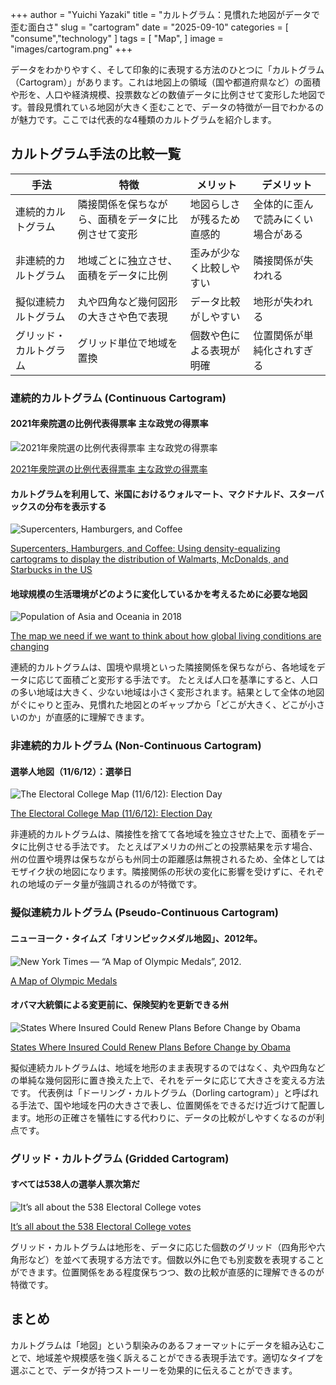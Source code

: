 +++
author = "Yuichi Yazaki"
title = "カルトグラム：見慣れた地図がデータで歪む面白さ"
slug = "cartogram"
date = "2025-09-10"
categories = [
    "consume","technology"
]
tags = [
    "Map",
]
image = "images/cartogram.png"
+++

データをわかりやすく、そして印象的に表現する方法のひとつに「カルトグラム（Cartogram）」があります。これは地図上の領域（国や都道府県など）の面積や形を、人口や経済規模、投票数などの数値データに比例させて変形した地図です。普段見慣れている地図が大きく歪むことで、データの特徴が一目でわかるのが魅力です。ここでは代表的な4種類のカルトグラムを紹介します。

<!--more-->

## カルトグラム手法の比較一覧

| 手法 | 特徴 | メリット | デメリット |
|------|------|-----------|-------------|
| 連続的カルトグラム | 隣接関係を保ちながら、面積をデータに比例させて変形 | 地図らしさが残るため直感的 | 全体的に歪んで読みにくい場合がある |
| 非連続的カルトグラム | 地域ごとに独立させ、面積をデータに比例 | 歪みが少なく比較しやすい | 隣接関係が失われる |
| 擬似連続カルトグラム | 丸や四角など幾何図形の大きさや色で表現 | データ比較がしやすい | 地形が失われる |
| グリッド・カルトグラム | グリッド単位で地域を置換 | 個数や色による表現が明確 | 位置関係が単純化されすぎる |

### 連続的カルトグラム (Continuous Cartogram)


#### 2021年衆院選の比例代表得票率 主な政党の得票率

![2021年衆院選の比例代表得票率 主な政党の得票率](images/continuous_cartogram_chunichi.png)

[2021年衆院選の比例代表得票率 主な政党の得票率](https://static.chunichi.co.jp/chunichi/pages/feature/election/proportional_map.html)



#### カルトグラムを利用して、米国におけるウォルマート、マクドナルド、スターバックスの分布を表示する

![Supercenters, Hamburgers, and Coffee](images/SupercentersHamburgersAndCoffee.png)

[Supercenters, Hamburgers, and Coffee: Using density-equalizing cartograms to display the distribution of Walmarts, McDonalds, and Starbucks in the US](https://web.archive.org/web/20200510210032/http://www.stephabegg.com/home/projects/cartograms)






#### 地球規模の生活環境がどのように変化しているかを考えるために必要な地図

![Population of Asia and Oceania in 2018](images/Population-cartogram_Asia-and-Oceania.png)

[The map we need if we want to think about how global living conditions are changing](https://ourworldindata.org/world-population-cartogram)

連続的カルトグラムは、国境や県境といった隣接関係を保ちながら、各地域をデータに応じて面積ごと変形する手法です。
たとえば人口を基準にすると、人口の多い地域は大きく、少ない地域は小さく変形されます。結果として全体の地図がぐにゃりと歪み、見慣れた地図とのギャップから「どこが大きく、どこが小さいのか」が直感的に理解できます。


### 非連続的カルトグラム (Non-Continuous Cartogram)

#### 選挙人地図（11/6/12）：選挙日

![The Electoral College Map (11/6/12): Election Day](images/TheElectoralCollegeMap.png)

[The Electoral College Map (11/6/12): Election Day](https://www.frontloadinghq.com/2012/11/the-electoral-college-map-11612.html)

非連続的カルトグラムは、隣接性を捨てて各地域を独立させた上で、面積をデータに比例させる手法です。
たとえばアメリカの州ごとの投票結果を示す場合、州の位置や境界は保ちながらも州同士の距離感は無視されるため、全体としてはモザイク状の地図になります。隣接関係の形状の変化に影響を受けずに、それぞれの地域のデータ量が強調されるのが特徴です。


### 擬似連続カルトグラム (Pseudo-Continuous Cartogram)


#### ニューヨーク・タイムズ「オリンピックメダル地図」、2012年。

![New York Times — “A Map of Olympic Medals”, 2012.](images/Pseudo-ContinuousCartogram_01a.png)

[A Map of Olympic Medals](https://archive.nytimes.com/www.nytimes.com/interactive/2008/08/04/sports/olympics/20080804_MEDALCOUNT_MAP.html)




#### オバマ大統領による変更前に、保険契約を更新できる州

![States Where Insured Could Renew Plans Before Change by Obama](images/Pseudo-ContinuousCartogram_02.png)

[States Where Insured Could Renew Plans Before Change by Obama](https://archive.nytimes.com/www.nytimes.com/interactive/2013/11/20/us/which-states-will-allow-old-health-policies-to-be-renewed.html)


擬似連続カルトグラムは、地域を地形のまま表現するのではなく、丸や四角などの単純な幾何図形に置き換えた上で、それをデータに応じて大きさを変える方法です。
代表例は「ドーリング・カルトグラム（Dorling cartogram）」と呼ばれる手法で、国や地域を円の大きさで表し、位置関係をできるだけ近づけて配置します。地形の正確さを犠牲にする代わりに、データの比較がしやすくなるのが利点です。


### グリッド・カルトグラム (Gridded Cartogram)


#### すべては538人の選挙人票次第だ

![It’s all about the 538 Electoral College votes](images/GriddedCartogram_01.png)

[It’s all about the 538 Electoral College votes](https://web.archive.org/web/20241213042407/http://projects.fivethirtyeight.com/2016-election-forecast/?ex_cid=rrpromo#plus&electoral-map)


グリッド・カルトグラムは地形を、データに応じた個数のグリッド（四角形や六角形など）を並べて表現する方法です。個数以外に色でも別変数を表現することができます。位置関係をある程度保ちつつ、数の比較が直感的に理解できるのが特徴です。


## まとめ

カルトグラムは「地図」という馴染みのあるフォーマットにデータを組み込むことで、地域差や規模感を強く訴えることができる表現手法です。適切なタイプを選ぶことで、データが持つストーリーを効果的に伝えることができます。